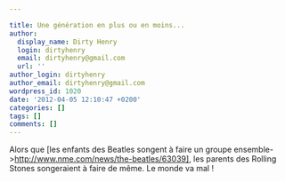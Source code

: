 ```yaml
---

title: Une génération en plus ou en moins...
author:
  display_name: Dirty Henry
  login: dirtyhenry
  email: dirtyhenry@gmail.com
  url: ''
author_login: dirtyhenry
author_email: dirtyhenry@gmail.com
wordpress_id: 1020
date: '2012-04-05 12:10:47 +0200'
categories: []
tags: []
comments: []
---
```

Alors que [les enfants des Beatles songent à faire un groupe ensemble->http://www.nme.com/news/the-beatles/63039], les parents des Rolling Stones songeraient à faire de même. Le monde va mal !
